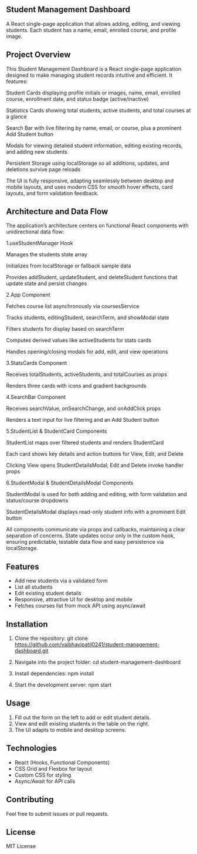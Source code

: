 ## Student Management Dashboard

A React single-page application that allows adding, editing, and viewing students. Each student has a name, email, enrolled course, and profile image.

## Project Overview
This Student Management Dashboard is a React single-page application designed to make managing student records intuitive and efficient. It features:

Student Cards displaying profile initials or images, name, email, enrolled course, enrollment date, and status badge (active/inactive)

Statistics Cards showing total students, active students, and total courses at a glance

Search Bar with live filtering by name, email, or course, plus a prominent Add Student button

Modals for viewing detailed student information, editing existing records, and adding new students

Persistent Storage using localStorage so all additions, updates, and deletions survive page reloads

The UI is fully responsive, adapting seamlessly between desktop and mobile layouts, and uses modern CSS for smooth hover effects, card layouts, and form validation feedback.

## Architecture and Data Flow

The application’s architecture centers on functional React components with unidirectional data flow:

1.useStudentManager Hook

 Manages the students state array

 Initializes from localStorage or fallback sample data

 Provides addStudent, updateStudent, and deleteStudent functions that update state and persist changes

2.App Component

 Fetches course list asynchronously via coursesService

 Tracks students, editingStudent, searchTerm, and showModal state

 Filters students for display based on searchTerm

 Computes derived values like activeStudents for stats cards

 Handles opening/closing modals for add, edit, and view operations

3.StatsCards Component

 Receives totalStudents, activeStudents, and totalCourses as props

 Renders three cards with icons and gradient backgrounds

4.SearchBar Component

 Receives searchValue, onSearchChange, and onAddClick props

 Renders a text input for live filtering and an Add Student button

5.StudentList & StudentCard Components

 StudentList maps over filtered students and renders StudentCard

 Each card shows key details and action buttons for View, Edit, and Delete

 Clicking View opens StudentDetailsModal; Edit and Delete invoke handler props

6.StudentModal & StudentDetailsModal Components

 StudentModal is used for both adding and editing, with form validation and status/course dropdowns

 StudentDetailsModal displays read-only student info with a prominent Edit button

 All components communicate via props and callbacks, maintaining a clear separation of concerns. State updates occur only in the custom hook, ensuring predictable, testable  data flow and easy persistence via localStorage.

## Features

- Add new students via a validated form
- List all students
- Edit existing student details
- Responsive, attractive UI for desktop and mobile
- Fetches courses list from mock API using async/await

## Installation

1. Clone the repository:
git clone https://github.com/vaibhavipatil0241/student-management-dashboard.git

2. Navigate into the project folder:
cd student-management-dashboard


3. Install dependencies:
npm install


4. Start the development server:
npm start


## Usage

1. Fill out the form on the left to add or edit student details.  
2. View and edit existing students in the table on the right.  
3. The UI adapts to mobile and desktop screens.

## Technologies

- React (Hooks, Functional Components)  
- CSS Grid and Flexbox for layout  
- Custom CSS for styling  
- Async/Await for API calls  

## Contributing

Feel free to submit issues or pull requests.

## License

MIT License
